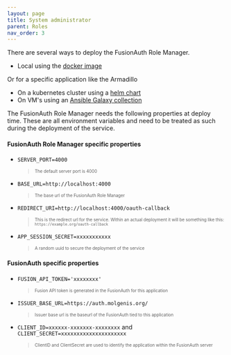 ```yaml
---
layout: page
title: System administrator
parent: Roles
nav_order: 3
---
```


There are several ways to deploy the FusionAuth Role Manager.

- Local using the [docker image](https://hub.docker.com/r/molgenis/molgenis-auth)

Or for a specific application like the Armadillo
- On a kubernetes cluster using a [helm chart](https://github.com/molgenis/molgenis-ops-helm/tree/master/charts/molgenis-armadillo)
- On VM's using an [Ansible Galaxy collection](https://galaxy.ansible.com/molgenis/armadillo)

The FusionAuth Role Manager needs the following properties at deploy time. These are all environment variables and need to be treated as such during the deployment of the service.

#### FusionAuth Role Manager specific properties
- `SERVER_PORT=4000`
  > <sub><sup>The default server port is 4000</sup></sub>
- `BASE_URL=http://localhost:4000`
  > <sub><sup>The base url of the FusionAuth Role Manager</sup></sub>
- `REDIRECT_URI=http://localhost:4000/oauth-callback`
  > <sub><sup>This is the redirect url for the service. Within an actual deployment it will be something like this: `https://example.org/oauth-callback`</sup></sub>
- `APP_SESSION_SECRET=xxxxxxxxxxx`
  > <sub><sup>A random uuid to secure the deployment of the service</sup></sub>

#### FusionAuth specific properties
- `FUSION_API_TOKEN='xxxxxxxx'`
  > <sub><sup>Fusion API token is generated in the FusionAuth for this application</sup></sub>
- `ISSUER_BASE_URL=https://auth.molgenis.org/`
  > <sub><sup>Issuer base url is the baseurl of the FusionAuth tied to this application</sup></sub>
- `CLIENT_ID=xxxxxx-xxxxxxx-xxxxxxxx` and `CLIENT_SECRET=xxxxxxxxxxxxxxxxxxxxx`
  > <sub><sup>ClientID and ClientSecret are used to identify the application within the FusionAuth server</sup></sub>

